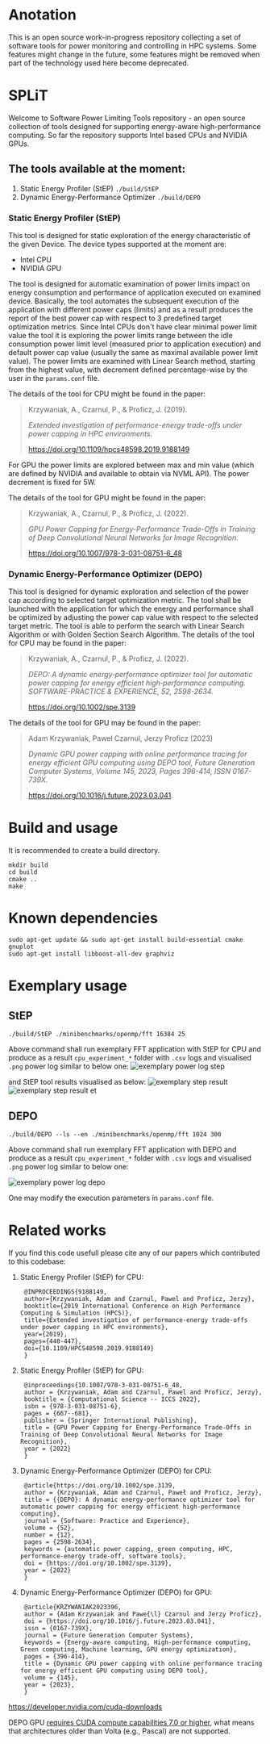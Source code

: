 # Anotation

This is an open source work-in-progress repository collecting a set of software tools for power monitoring and controlling in HPC systems.
Some features might change in the future, some features might be removed when part of the technology used here become deprecated.

# SPLiT

Welcome to Software Power Limiting Tools repository - an open source collection of tools designed
for supporting energy-aware high-performance computing.
So far the repository supports Intel based CPUs and NVIDIA GPUs.

## The tools available at the moment:
1. Static Energy Profiler (StEP) `./build/StEP`
2. Dynamic Energy-Performance Optimizer `./build/DEPO`

### Static Energy Profiler (StEP)
This tool is designed for static exploration of the energy characteristic of the given Device.
The device types supported at the moment are:
- Intel CPU
- NVIDIA GPU

The tool is designed for automatic examination of power limits impact on energy consumption and performance
of application executed on examined device.
Basically, the tool automates the subsequent execution of the application with different power caps (limits)
and as a result produces the report of the best power cap with respect to 3 predefined target optimization metrics.
Since Intel CPUs don't have clear minimal power limit value the tool it is exploring the power limits range between
the idle consumption power limit level (measured prior to application execution) and default power cap value
(usually the same as maximal available power limit value). The power limits are examined with Linear Search method,
starting from the highest value, with decrement defined percentage-wise by the user in the `params.conf` file.

The details of the tool for CPU might be found in the paper:

>Krzywaniak, A., Czarnul, P., & Proficz, J. (2019).
>
>*Extended investigation of performance-energy trade-offs under power capping in HPC environments.*
>
>https://doi.org/10.1109/hpcs48598.2019.9188149

For GPU the power limits are explored between max and min value (which are defined by NVIDIA and available to obtain
via NVML API). The power decrement is fixed for 5W.

The details of the tool for GPU might be found in the paper:
>Krzywaniak, A., Czarnul, P., & Proficz, J. (2022).
>
>*GPU Power Capping for Energy-Performance Trade-Offs in Training of Deep Convolutional Neural Networks for Image Recognition.*
>
>https://doi.org/10.1007/978-3-031-08751-6_48


### Dynamic Energy-Performance Optimizer (DEPO)
This tool is designed for dynamic exploration and selection of the power cap according to selected target optimization metric. The tool shall be launched with the application for which the energy and performance
shall be optimized by adjusting the power cap value with respect to the selected target metric.
The tool is able to perform the search with Linear Search Algorithm or with Golden Section Search Algorithm.
The details of the tool for CPU may be found in the paper:

>Krzywaniak, A., Czarnul, P., & Proficz, J. (2022).
>
>*DEPO: A dynamic energy‐performance optimizer tool for automatic power capping for energy efficient high‐performance computing. SOFTWARE-PRACTICE & EXPERIENCE, 52, 2598-2634.*
>
>https://doi.org/10.1002/spe.3139


The details of the tool for GPU may be found in the paper:

>Adam Krzywaniak, Paweł Czarnul, Jerzy Proficz (2023)
>
> *Dynamic GPU power capping with online performance tracing for energy efficient GPU computing using DEPO tool, Future Generation Computer Systems, Volume 145, 2023, Pages 396-414, ISSN 0167-739X.*
>
>https://doi.org/10.1016/j.future.2023.03.041.


# Build and usage
It is recommended to create a build directory.
```
mkdir build
cd build
cmake ..
make
```

# Known dependencies
```
sudo apt-get update && sudo apt-get install build-essential cmake gnuplot
sudo apt-get install libboost-all-dev graphviz
```

# Exemplary usage

## StEP
`./build/StEP ./minibenchmarks/openmp/fft 16384 25`


Above command shall run exemplary FFT application with StEP for CPU and produce
as a result `cpu_experiment_*` folder with `.csv` logs and visualised `.png`
power log similar to below one:
![exemplary power log step](power_log_step.png)

and StEP tool results visualised as below:
![exemplary step result](result_step.png)
![exemplary step result et](result_step_et.png)

## DEPO
`./build/DEPO --ls --en ./minibenchmarks/openmp/fft 1024 300`

Above command shall run exemplary FFT application with DEPO and produce
as a result `cpu_experiment_*` folder with `.csv` logs and visualised `.png`
power log similar to below one:

![exemplary power log depo](power_log_depo.png)

One may modify the execution parameters in `params.conf` file.



# Related works
If you find this code usefull please cite any of our papers which contributed to this codebase:

1. Static Energy Profiler (StEP) for CPU:

        @INPROCEEDINGS{9188149,
        author={Krzywaniak, Adam and Czarnul, Pawel and Proficz, Jerzy},
        booktitle={2019 International Conference on High Performance Computing & Simulation (HPCS)}, 
        title={Extended investigation of performance-energy trade-offs under power capping in HPC environments}, 
        year={2019},
        pages={440-447},
        doi={10.1109/HPCS48598.2019.9188149}
        }

2. Static Energy Profiler (StEP) for GPU:

        @inproceedings{10.1007/978-3-031-08751-6_48,
        author = {Krzywaniak, Adam and Czarnul, Pawel and Proficz, Jerzy},
        booktitle = {Computational Science -- ICCS 2022},
        isbn = {978-3-031-08751-6},
        pages = {667--681},
        publisher = {Springer International Publishing},
        title = {GPU Power Capping for Energy-Performance Trade-Offs in Training of Deep Convolutional Neural Networks for Image Recognition},
        year = {2022}
        }

3. Dynamic Energy-Performance Optimizer (DEPO) for CPU:

        @article{https://doi.org/10.1002/spe.3139,
        author = {Krzywaniak, Adam and Czarnul, Paweł and Proficz, Jerzy},
        title = {{DEPO}: A dynamic energy-performance optimizer tool for automatic power capping for energy efficient high-performance computing},
        journal = {Software: Practice and Experience},
        volume = {52},
        number = {12},
        pages = {2598-2634},
        keywords = {automatic power capping, green computing, HPC, performance-energy trade-off, software tools},
        doi = {https://doi.org/10.1002/spe.3139},
        year = {2022}
        }

4. Dynamic Energy-Performance Optimizer (DEPO) for GPU:

        @article{KRZYWANIAK2023396,
        author = {Adam Krzywaniak and Pawe{\l} Czarnul and Jerzy Proficz},
        doi = {https://doi.org/10.1016/j.future.2023.03.041},
        issn = {0167-739X},
        journal = {Future Generation Computer Systems},
        keywords = {Energy-aware computing, High-performance computing, Green computing, Machine learning, GPU energy optimization},
        pages = {396-414},
        title = {Dynamic GPU power capping with online performance tracing for energy efficient GPU computing using DEPO tool},
        volume = {145},
        year = {2023},
        }



https://developer.nvidia.com/cuda-downloads


DEPO GPU [requires CUDA compute capabilities 7.0 or higher](https://docs.nvidia.com/cupti/main/main.html#cupti-profiling-api), what means that architectures older than Volta (e.g., Pascal) are not supported.